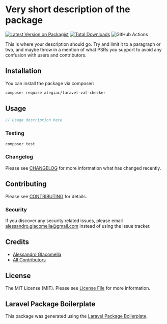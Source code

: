 # Very short description of the package

[![Latest Version on Packagist](https://img.shields.io/packagist/v/alegiac/laravel-vat-checker.svg?style=flat-square)](https://packagist.org/packages/alegiac/laravel-vat-checker)
[![Total Downloads](https://img.shields.io/packagist/dt/alegiac/laravel-vat-checker.svg?style=flat-square)](https://packagist.org/packages/alegiac/laravel-vat-checker)
![GitHub Actions](https://github.com/alegiac/laravel-vat-checker/actions/workflows/main.yml/badge.svg)

This is where your description should go. Try and limit it to a paragraph or two, and maybe throw in a mention of what PSRs you support to avoid any confusion with users and contributors.

## Installation

You can install the package via composer:

```bash
composer require alegiac/laravel-vat-checker
```

## Usage

```php
// Usage description here
```

### Testing

```bash
composer test
```

### Changelog

Please see [CHANGELOG](CHANGELOG.md) for more information what has changed recently.

## Contributing

Please see [CONTRIBUTING](CONTRIBUTING.md) for details.

### Security

If you discover any security related issues, please email alessandro.giacomella@gmail.com instead of using the issue tracker.

## Credits

-   [Alessandro GIacomella](https://github.com/alegiac)
-   [All Contributors](../../contributors)

## License

The MIT License (MIT). Please see [License File](LICENSE.md) for more information.

## Laravel Package Boilerplate

This package was generated using the [Laravel Package Boilerplate](https://laravelpackageboilerplate.com).
